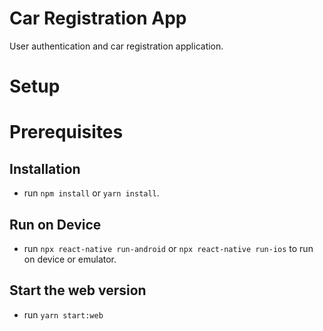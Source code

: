 # Car Registration App
User authentication and car registration application.
# Setup
# Prerequisites
## Installation
- run ```npm install``` or ```yarn install```.

## Run on Device
- run ```npx react-native run-android``` or ```npx react-native run-ios``` to run on device or emulator.

## Start the web version
 - run ```yarn start:web```


